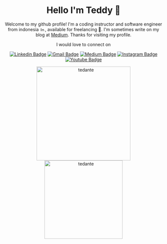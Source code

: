 <h1 align="center">Hello I'm Teddy 👋</h1>

<p align="center">
Welcome to my github profile! I'm a coding instructor and software engineer from indonesia <img
  src="https://flagcdn.com/16x12/id.png"
  srcset="https://flagcdn.com/32x24/id.png 2x,
    https://flagcdn.com/48x36/id.png 3x"
  width="16"
  height="12"
  alt="Indonesia">, available for freelancing 🤝. I'm sometimes write on my blog at <a href="https://medium.com/@tedante">Medium</a>.
  Thanks for visiting my profile.
</p>

<div align="center">

I would love to connect on

[![Linkedin Badge](https://img.shields.io/badge/-Teddy-blue?style=for-the-badge&logo=Linkedin&logoColor=white&link=https://www.linkedin.com/in/teddy-k/)](https://www.linkedin.com/in/teddy-k/)
[![Gmail Badge](https://img.shields.io/badge/-Teddy-c14438?style=for-the-badge&logo=Gmail&logoColor=white&link=mailto:teddykoerniadi@gmail.com)](mailto:teddykoerniadi@gmail.com)
[![Medium Badge](https://img.shields.io/badge/-@tedante-000000?style=for-the-badge&labelColor=000000&logo=Medium&link=https://medium.com/@tedante)](https://medium.com/@tedante)
[![Instagram Badge](https://img.shields.io/badge/-@codeajalah-purple?style=for-the-badge&logo=instagram&logoColor=white&link=https://www.instagram.com/codeajalah//)](https://www.instagram.com/codeajalah/)
[![Youtube Badge](https://img.shields.io/badge/-@codeajalah-DC143C?style=for-the-badge&logo=youtube&logoColor=white&labelColor=DC143C&link=https://www.youtube.com/@codeajalah217/)](https://www.youtube.com/@codeajalah217/)


<img src="https://github-readme-stats.vercel.app/api?username=tedante&show_icons=true&count_private=true&layout=compact" alt="tedante" width="300"/>
<img src="https://github-readme-stats.vercel.app/api/top-langs/?username=tedante&hide_progress=true" alt="tedante" width="250"/>

</div>
